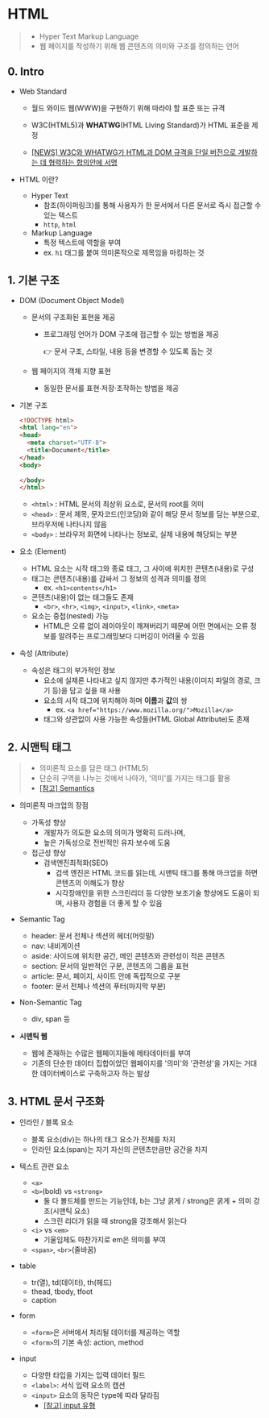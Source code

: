 # HTML

> - Hyper Text Markup Language
> - 웹 페이지를 작성하기 위해 웹 콘텐츠의 의미와 구조를 정의하는 언어



## 0. Intro

- Web Standard

  - 월드 와이드 웹(WWW)을 구현하기 위해 따라야 할 표준 또는 규격
  - W3C(HTML5)과  **WHATWG**(HTML Living Standard)가 HTML 표준을 제정

  - [[NEWS] W3C와 WHATWG가 HTML과 DOM 규격을 단일 버전으로 개발하는 데 협력하는 합의안에 서명](https://www.w3.org/blog/2019/05/w3c-and-whatwg-to-work-together-to-advance-the-open-web-platform/)

  

- HTML 이란?
  - Hyper Text
    - 참조(하이퍼링크)를 통해 사용자가 한 문서에서 다른 문서로 즉시 접근할 수 있는 텍스트
    - `http`, `html`
  - Markup Language
    - 특정 텍스트에 역할을 부여
    - ex. `h1` 태그를 붙여 의미론적으로 제목임을 마킹하는 것



## 1. 기본 구조

- DOM (Document Object Model)

  - 문서의 구조화된 표현을 제공

    - 프로그래밍 언어가 DOM 구조에 접근할 수 있는 방법을 제공 

      👉 문서 구조, 스타일, 내용 등을 변경할 수 있도록 돕는 것

  - 웹 페이지의 객체 지향 표현

    - 동일한 문서를 표현·저장·조작하는 방법을 제공



- 기본 구조

  ```html
  <!DOCTYPE html>
  <html lang="en">
  <head>
    <meta charset="UTF-8">
    <title>Document</title>
  </head>
  <body>
    
  </body>
  </html>
  ```

  - `<html>` : HTML 문서의 최상위 요소로, 문서의 root를 의미
  - `<head>` : 문서 제목, 문자코드(인코딩)와 같이 해당 문서 정보를 담는 부분으로, 브라우저에 나타나지 않음
  - `<body>` : 브라우저 화면에 나타나는 정보로, 실제 내용에 해당되는 부분



- 요소 (Element)
  - HTML 요소는 시작 태그와 종료 태그, 그 사이에 위치한 콘텐츠(내용)로 구성
  - 태그는 콘텐츠(내용)를 감싸서 그 정보의 성격과 의미를 정의
    - ex. `<h1>contents</h1>`
  - 콘텐츠(내용)이 없는 태그들도 존재
    - `<br>`, `<hr>`, `<img>`, `<input>`, `<link>`, `<meta>`
  - 요소는 중첩(nested) 가능
    - HTML은 오류 없이 레이아웃이 깨져버리기 때문에 어떤 면에서는 오류 정보를 알려주는 프로그래밍보다 디버깅이 어려울 수 있음



- 속성 (Attribute)
  - 속성은 태그의 부가적인 정보
    - 요소에 실제론 나타내고 싶지 않지만 추가적인 내용(이미지 파일의 경로, 크기 등)을 담고 싶을 때 사용
    - 요소의 시작 태그에 위치해야 하며 **이름**과 **값**의 쌍
      - ex.  `<a href="https://www.mozilla.org/">Mozilla</a>`
    - 태그와 상관없이 사용 가능한 속성들(HTML Global Attribute)도 존재



## 2. 시맨틱 태그

> - 의미론적 요소를 담은 태그 (HTML5)
> - 단순히 구역을 나누는 것에서 나아가, '의미'를 가지는 태그를 활용
> - [[참고] Semantics](https://developer.mozilla.org/ko/docs/Glossary/Semantics)



- 의미론적 마크업의 장점
  - 가독성 향상
    - 개발자가 의도한 요소의 의미가 명확히 드러나며,
    - 높은 가독성으로 전반적인 유지·보수에 도움
  - 접근성 향상
    - 검색엔진최적화(SEO)
      - 검색 엔진은 HTML 코드를 읽는데, 시맨틱 태그를 통해 마크업을 하면 콘텐츠의 이해도가 향상
      - 시각장애인을 위한 스크린리더 등 다양한 보조기술 향상에도 도움이 되며, 사용자 경험을 더 좋게 할 수 있음
- Semantic Tag
  - header: 문서 전체나 섹션의 헤더(머릿말)
  - nav: 내비게이션
  - aside: 사이드에 위치한 공간, 메인 콘텐츠와 관련성이 적은 콘텐츠
  - section: 문서의 일반적인 구분, 콘텐츠의 그룹을 표현
  - article: 문서, 페이지, 사이트 안에 독립적으로 구분
  - footer: 문서 전체나 섹션의 푸터(마지막 부분)

- Non-Semantic Tag
  - div, span 등



- **시맨틱 웹**
  - 웹에 존재하는 수많은 웹페이지들에 메타데이터를 부여
  - 기존의 단순한 데이터 집합이었던 웹페이지를 '의미'와 '관련성'을 가지는 거대한 데이터베이스로 구축하고자 하는 발상



## 3. HTML 문서 구조화

- 인라인 / 블록 요소
  - 블록 요소(div)는 하나의 태그 요소가 전체를 차지
  - 인라인 요소(span)는 자기 자신의 콘텐츠만큼만 공간을 차지



- 텍스트 관련 요소
  - `<a>`
  - `<b>`(bold) vs `<strong>`
    - 둘 다 볼드체를 만드는 기능인데, b는 그냥 굵게 / strong은 굵게 + 의미 강조(시맨틱 요소)
    - 스크린 리더가 읽을 때 strong을 강조해서 읽는다
  - `<i>` vs `<em>`
    - 기울임체도 마찬가지로 em은 의미를 부여
  - `<span>`, `<br>`(줄바꿈)




- table

  - tr(열), td(데이터), th(헤드)
  - thead, tbody, tfoot
  - caption

  

- form 

  - `<form>`은 서버에서 처리될 데이터를 제공하는 역할
  - `<form>`의 기본 속성: action, method

  

- input

  - 다양한 타입을 가지는 입력 데이터 필드
  - `<label>`: 서식 입력 요소의 캡션
  - `<input>` 요소의 동작은 type에 따라 달라짐
    - [[참고] input 유형](https://developer.mozilla.org/ko/docs/Web/HTML/Element/Input)